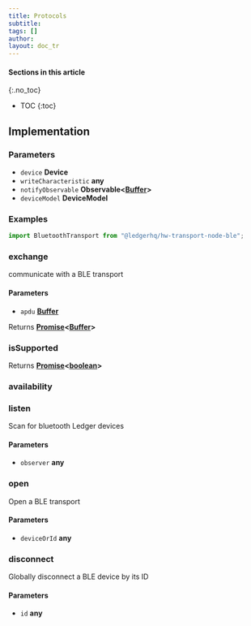 ```yaml
---
title: Protocols
subtitle:
tags: []
author:
layout: doc_tr
---
```


#### Sections in this article
{:.no_toc}
* TOC
{:toc}

## Implementation

### Parameters

-   `device` **Device**
-   `writeCharacteristic` **any**
-   `notifyObservable` **Observable&lt;[Buffer](https://nodejs.org/api/buffer.html)>**
-   `deviceModel` **DeviceModel**

### Examples

```js
import BluetoothTransport from "@ledgerhq/hw-transport-node-ble";
```

### exchange

communicate with a BLE transport

#### Parameters

-   `apdu` **[Buffer](https://nodejs.org/api/buffer.html)**

Returns **[Promise](https://developer.mozilla.org/docs/Web/JavaScript/Reference/Global_Objects/Promise)&lt;[Buffer](https://nodejs.org/api/buffer.html)>**

### isSupported

Returns **[Promise](https://developer.mozilla.org/docs/Web/JavaScript/Reference/Global_Objects/Promise)&lt;[boolean](https://developer.mozilla.org/docs/Web/JavaScript/Reference/Global_Objects/Boolean)>**

### availability

### listen

Scan for bluetooth Ledger devices

#### Parameters

-   `observer` **any**

### open

Open a BLE transport

#### Parameters

-   `deviceOrId` **any**

### disconnect

Globally disconnect a BLE device by its ID

#### Parameters

-   `id` **any**
